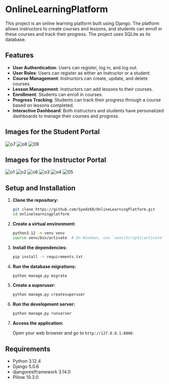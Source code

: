# OnlineLearningPlatform
This project is an online learning platform built using Django. The platform allows instructors to create courses and lessons, and students can enroll in these courses and track their progress. The project uses SQLite as its database.

## Features

- **User Authentication**: Users can register, log in, and log out.
- **User Roles**: Users can register as either an instructor or a student.
- **Course Management**: Instructors can create, update, and delete courses.
- **Lesson Management**: Instructors can add lessons to their courses.
- **Enrollment**: Students can enroll in courses.
- **Progress Tracking**: Students can track their progress through a course based on lessons completed.
- **Interactive Dashboard**: Both instructors and students have personalized dashboards to manage their courses and progress.

## Images for the Student Portal

![o7](https://github.com/Syedz68/OnlineLearningPlatform/assets/107263740/6fcc4fdc-00e5-4067-b3d1-8bb282a1b160)
![o8](https://github.com/Syedz68/OnlineLearningPlatform/assets/107263740/5a900eef-3d5b-4ef1-97ab-b1aad37777f7)
![09](https://github.com/Syedz68/OnlineLearningPlatform/assets/107263740/63d1cc98-6be3-4222-a94f-3cbebd0e511a)

## Images for the Instructor Portal

![o1](https://github.com/Syedz68/OnlineLearningPlatform/assets/107263740/bbffb81b-b522-42c6-a0cf-e3c4e55f248f)
![o2](https://github.com/Syedz68/OnlineLearningPlatform/assets/107263740/92d8101f-abeb-4566-ac69-35b945eed3bf)
![o6](https://github.com/Syedz68/OnlineLearningPlatform/assets/107263740/4def7d57-bb22-43cf-b843-04c37806539f)
![o3](https://github.com/Syedz68/OnlineLearningPlatform/assets/107263740/7a16c40a-457a-438f-8543-34f00d9f311e)
![o4](https://github.com/Syedz68/OnlineLearningPlatform/assets/107263740/a7f87bf6-919c-4f67-983c-ba7739aa911f)
![05](https://github.com/Syedz68/OnlineLearningPlatform/assets/107263740/2ee662ba-3cc6-405b-b7d7-b8fc42b875bf)


## Setup and Installation

1. **Clone the repository:**

    ```bash
    git clone https://github.com/Syedz68/OnlineLearningPlatform.git
    cd onlinelearningplatform
    ```

2. **Create a virtual environment:**

    ```bash
    python3.12 -m venv venv
    source venv/bin/activate  # On Windows, use `venv\Scripts\activate`
    ```

3. **Install the dependencies:**

    ```bash
    pip install -r requirements.txt
    ```

4. **Run the database migrations:**

    ```bash
    python manage.py migrate
    ```

5. **Create a superuser:**

    ```bash
    python manage.py createsuperuser
    ```

6. **Run the development server:**

    ```bash
    python manage.py runserver
    ```

7. **Access the application:**

    Open your web browser and go to `http://127.0.0.1:8000`.

## Requirements

- Python 3.12.4
- Django 5.0.6
- djangorestframework 3.14.0
- Pillow 10.3.0

